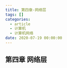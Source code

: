 ```yaml
---
title: 第四章-网络层
tags: []
categories:
  - article
  - 计算机
  - 计算机网络
date: 2020-07-19 00:00:00
---
```


## 第四章 网络层
